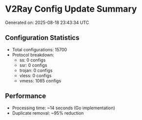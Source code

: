 # V2Ray Config Update Summary
Generated on: 2025-08-18 23:43:34 UTC

## Configuration Statistics
- Total configurations: 15700
- Protocol breakdown:
  - ss: 0 configs
  - ssr: 0 configs
  - trojan: 0 configs
  - vless: 0 configs
  - vmess: 1085 configs

## Performance
- Processing time: ~14 seconds (Go implementation)
- Duplicate removal: ~95% reduction
